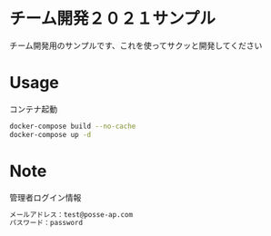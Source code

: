 # チーム開発２０２１サンプル

チーム開発用のサンプルです、これを使ってサクッと開発してください

# Usage

コンテナ起動

```bash
docker-compose build --no-cache
docker-compose up -d
```

# Note

管理者ログイン情報

```bash
メールアドレス：test@posse-ap.com
パスワード：password
```
